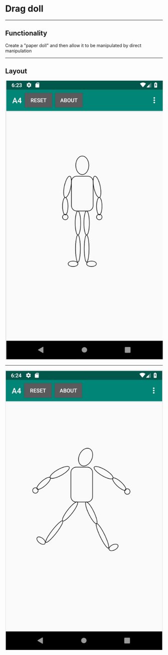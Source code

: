 # Drag doll

---

## Functionality
Create a "paper doll" and then allow it to be manipulated by direct manipulation

---

## Layout
![drag_doll](pic1.png)

---
![drag_doll](pic2.png)

